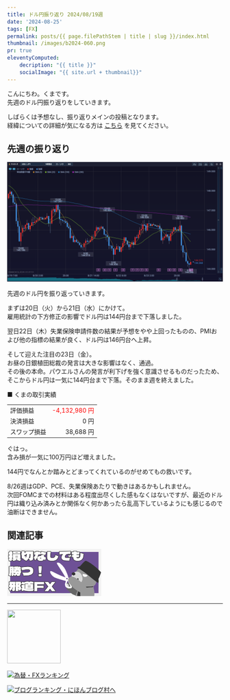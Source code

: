 ```yaml
---
title: ドル円振り返り 2024/08/19週
date: '2024-08-25'
tags: [FX]
permalink: posts/{{ page.filePathStem | title | slug }}/index.html
thumbnail: /images/b2024-060.png
pr: true
eleventyComputed:
    decription: "{{ title }}"
    socialImage: "{{ site.url + thumbnail}}"
---
```


こんにちわ。くまです。<br/>
先週のドル円振り返りをしていきます。

しばらくは予想なし、振り返りメインの投稿となります。<br/>
経緯についての詳細が気になる方は <a href="/posts/posts2024-056/">こちら</a> を見てください。

## 先週の振り返り

![](/images/b2024-060-01.png)

先週のドル円を振り返っていきます。

まずは20日（火）から21日（水）にかけて。<br/>
雇用統計の下方修正の影響でドル円は144円台まで下落しました。

翌日22日（木）失業保険申請件数の結果が予想をやや上回ったものの、PMIおよび他の指標の結果が良く、ドル円は146円台へ上昇。

そして迎えた注目の23日（金）。<br/>
お昼の日銀植田総裁の発言は大きな影響はなく、通過。<br/>
その後の本命。パウエルさんの発言が利下げを強く意識させるものだったため、
そこからドル円は一気に144円台まで下落。そのまま週を終えました。


■ くまの取引実績

<table style="min-width:18rem">
<tr>
    <td>評価損益</td>
    <td style="text-align:right; color:red;">-4,132,980 円</td>
</tr>
<tr><td>決済損益</td><td style="text-align:right">0 円</tr></tr>
<tr><td>スワップ損益</td><td style="text-align:right"> 38,688 円 </td></tr>
</table>

ぐはっ。<br/>
含み損が一気に100万円ほど増えました。

144円でなんとか踏みとどまってくれているのがせめてもの救いです。

8/26週はGDP、PCE、失業保険あたりで動きはあるかもしれません。<br/>
次回FOMCまでの材料はある程度出尽くした感もなくはないですが、最近のドル円は織り込み済みとか関係なく何かあったら乱高下しているようにも感じるので油断はできません。<br/>



## 関連記事

<a class="internal-link" href="/posts/posts2024-036/">
    <img src="/images/b2024-036.png">
</a>

<br/>
<hr/>

<a href="https://px.a8.net/svt/ejp?a8mat=3YYPVE+94NAPE+1WP2+61C2P" rel="nofollow">
<img border="0" width="125" height="125" alt="" src="https://www21.a8.net/svt/bgt?aid=240125306552&wid=001&eno=01&mid=s00000008903001014000&mc=1"></a>
<img border="0" width="1" height="1" src="https://www17.a8.net/0.gif?a8mat=3YYPVE+94NAPE+1WP2+61C2P" alt="">

<a href="https://blog.with2.net/link/?id=2111205&cid=1532" title="為替・FXランキング"><img alt="為替・FXランキング" width="110" height="31" src="https://blog.with2.net/img/banner/c/banner_1/br_c_1532_1.gif"></a>

<a href="https://blogmura.com/ranking/in?p_cid=11188911" target="_blank"><img src="https://b.blogmura.com/88_31.gif" width="88" height="31" border="0" alt="ブログランキング・にほんブログ村へ" /></a>


<style>
.internal-link {
    img { width: 220px; }
}
</style>